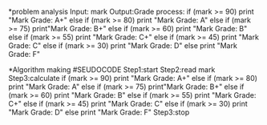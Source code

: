 *problem analysis 
Input: mark Output:Grade process: if (mark >= 90) print "Mark Grade: A+"
else if (mark >= 80) print "Mark Grade: A"
else if (mark >= 75) print"Mark Grade: B+" 
else if (mark >= 60) print "Mark Grade: B" 
else if (mark >= 55) print "Mark Grade: C+" 
else if (mark >= 45) print "Mark Grade: C" 
else if (mark >= 30) print "Mark Grade: D" 
else print "Mark Grade: F" 

*Algorithm making 
#SEUDOCODE 
Step1:start 
Step2:read mark 
Step3:calculate if (mark >= 90) print "Mark Grade: A+"
else if (mark >= 80) print "Mark Grade: A"
else if (mark >= 75) print"Mark Grade: B+" 
else if (mark >= 60) print "Mark Grade: B" 
else if (mark >= 55) print "Mark Grade: C+" 
else if (mark >= 45) print "Mark Grade: C" 
else if (mark >= 30) print "Mark Grade: D" 
else print "Mark Grade: F" 
Step3:stop 
